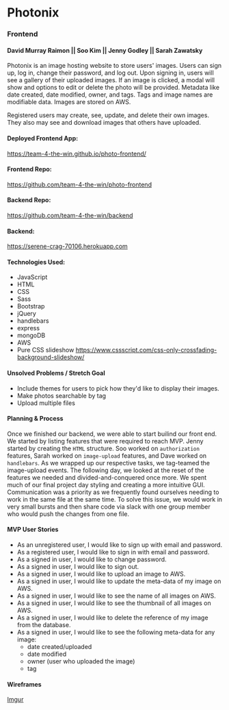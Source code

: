 # Photonix
### Frontend

#### David Murray Raimon || Soo Kim || Jenny Godley || Sarah Zawatsky


Photonix is an image hosting website to store users' images.  Users can sign up, log in, change their password, and log out.  Upon signing in, users will see a gallery of their uploaded images.  If an image is clicked, a modal will show and options to edit or delete the photo will be provided. Metadata like date created, date modified, owner, and tags.  Tags and image names are modifiable data. Images are stored on AWS.

Registered users may create, see, update, and delete their own images.  They also may see and download images that others have uploaded.


#### Deployed Frontend App:
https://team-4-the-win.github.io/photo-frontend/

#### Frontend Repo:
https://github.com/team-4-the-win/photo-frontend

#### Backend Repo:
https://github.com/team-4-the-win/backend

#### Backend:
https://serene-crag-70106.herokuapp.com


#### Technologies Used:
- JavaScript
- HTML
- CSS
- Sass
- Bootstrap
- jQuery
- handlebars
- express
- mongoDB
- AWS
- Pure CSS slideshow https://www.cssscript.com/css-only-crossfading-background-slideshow/

#### Unsolved Problems / Stretch Goal
- Include themes for users to pick how they'd like to display their images.
- Make photos searchable by tag
- Upload multiple files

#### Planning & Process

Once we finished our backend, we were able to start builind our front end.  We started by listing features that were required to reach MVP. Jenny started by creating the `HTML` structure.  Soo worked on `authorization` features, Sarah worked on `image-upload` features, and Dave worked on  `handlebars`.  As we wrapped up our respective tasks, we tag-teamed the image-upload events. The following day, we looked at the reset of the features we needed and divided-and-conquered once more. We spent much of our final project day styling and creating a more intuitive GUI. Communication was a priority as we frequently found ourselves needing to work in the same file at the same time. To solve this issue, we would work in very small bursts and then share code via slack with one group member who would push the changes from one file.

#### MVP User Stories
- As an unregistered user, I would like to sign up with email and password.
- As a registered user, I would like to sign in with email and password.
- As a signed in user, I would like to change password.
- As a signed in user, I would like to sign out.
- As a signed in user, I would like to upload an image to AWS.
- As a signed in user, I would like to update the meta-data of my image on AWS.
- As a signed in user, I would like to see the name of all images on AWS.
- As a signed in user, I would like to see the thumbnail of all images on AWS.
- As a signed in user, I would like to delete the reference of my image from the database.
- As a signed in user, I would like to see the following meta-data for any image:
  - date created/uploaded
  - date modified
  - owner (user who uploaded the image)
  - tag

#### Wireframes
[Imgur](https://i.imgur.com/0blVqJS.jpg)
